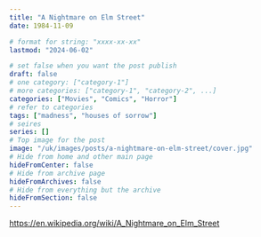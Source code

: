 ```yaml
---
title: "A Nightmare on Elm Street"
date: 1984-11-09

# format for string: "xxxx-xx-xx"
lastmod: "2024-06-02"

# set false when you want the post publish
draft: false
# one category: ["category-1"]
# more categories: ["category-1", "category-2", ...]
categories: ["Movies", "Comics", "Horror"]
# refer to categories
tags: ["madness", "houses of sorrow"]
# seires
series: []
# Top image for the post
image: "/uk/images/posts/a-nightmare-on-elm-street/cover.jpg"
# Hide from home and other main page
hideFromCenter: false
# Hide from archive page
hideFromArchives: false
# Hide from everything but the archive
hideFromSection: false
---
```

https://en.wikipedia.org/wiki/A_Nightmare_on_Elm_Street
<!--more-->
